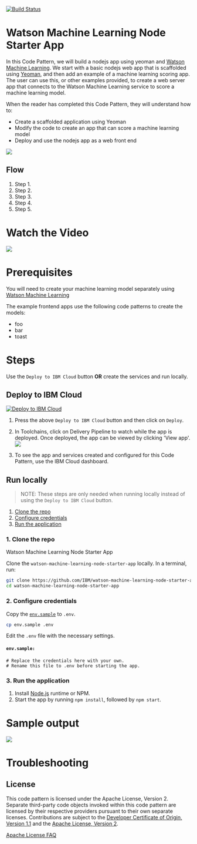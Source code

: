 [![Build Status](https://travis-ci.org/IBM/watson-banking-chatbot.svg?branch=master)](https://travis-ci.org/IBM/watson-banking-chatbot)

# Watson Machine Learning Node Starter App

In this Code Pattern, we will build a nodejs app using yeoman and [Watson Machine Learning](https://cloud.ibm.com/catalog/services/machine-learning). We start with a basic nodejs web app that is scaffolded using [Yeoman](https://yeoman.io/), and then add an example of a machine learning scoring app. The user can use this, or other examples provided, to create a web server app that connects to the Watson Machine Learning service to score a machine learning model.

When the reader has completed this Code Pattern, they will understand how to:

* Create a scaffolded application using Yeoman
* Modify the code to create an app that can score a machine learning model
* Deploy and use the nodejs app as a web front end

![](doc/source/images/architecture.png)

## Flow

1. Step 1.
2. Step 2.
3. Step 3.
4. Step 4.
5. Step 5.

# Watch the Video

[![](http://img.youtube.com/vi/Jxi7U7VOMYg/0.jpg)](https://www.youtube.com/watch?v=Jxi7U7VOMYg)

# Prerequisites

You will need to create your machine learning model separately using [Watson Machine Learning](https://cloud.ibm.com/catalog/services/machine-learning)

The example frontend apps use the following code patterns to create the models:

* foo
* bar
* toast

# Steps

Use the ``Deploy to IBM Cloud`` button **OR** create the services and run locally.


## Deploy to IBM Cloud

[![Deploy to IBM Cloud](https://bluemix.net/deploy/button.png)](https://bluemix.net/deploy?repository=https://github.com/IBM/watson-banking-chatbot.git)

1. Press the above ``Deploy to IBM Cloud`` button and then click on ``Deploy``.

2. In Toolchains, click on Delivery Pipeline to watch while the app is deployed. Once deployed, the app can be viewed by clicking 'View app'.
![](doc/source/images/toolchain-pipeline.png)

3. To see the app and services created and configured for this Code Pattern, use the IBM Cloud dashboard.
## Run locally

> NOTE: These steps are only needed when running locally instead of using the ``Deploy to IBM Cloud`` button.

1. [Clone the repo](#1-clone-the-repo)
2. [Configure credentials](#2-configure-credentials)
3. [Run the application](#3-run-the-application)

### 1. Clone the repo
Watson Machine Learning Node Starter App

Clone the `watson-machine-learning-node-starter-app` locally. In a terminal, run:

```bash
git clone https://github.com/IBM/watson-machine-learning-node-starter-app
cd watson-machine-learning-node-starter-app
```

### 2. Configure credentials

Copy the [`env.sample`](env.sample) to `.env`.

```bash
cp env.sample .env
```
Edit the `.env` file with the necessary settings.

#### `env.sample:`

```
# Replace the credentials here with your own.
# Rename this file to .env before starting the app.

```

### 3. Run the application

1. Install [Node.js](https://nodejs.org/en/) runtime or NPM.
1. Start the app by running `npm install`, followed by `npm start`.
# Sample output

![](doc/source/images/sample_output.png)

# Troubleshooting

## License

This code pattern is licensed under the Apache License, Version 2. Separate third-party code objects invoked within this code pattern are licensed by their respective providers pursuant to their own separate licenses. Contributions are subject to the [Developer Certificate of Origin, Version 1.1](https://developercertificate.org/) and the [Apache License, Version 2](https://www.apache.org/licenses/LICENSE-2.0.txt).

[Apache License FAQ](https://www.apache.org/foundation/license-faq.html#WhatDoesItMEAN)
